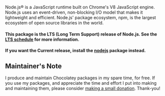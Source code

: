 

Node.js® is a JavaScript runtime built on Chrome's V8 JavaScript engine. Node.js uses an event-driven, non-blocking I/O model that makes it lightweight and efficient. Node.js' package ecosystem, npm, is the largest ecosystem of open source libraries in the world.

#### This package is the **LTS** (Long Term Support) release of Node.js. See the [LTS schedule](https://github.com/nodejs/LTS#lts-schedule) for more information.

#### If you want the **Current** release, install the [nodejs](https://chocolatey.org/packages/nodejs) package instead.

## Maintainer's Note

I produce and maintain Chocolatey packages in my spare time, for free. If you use my packages, and appreciate the time and effort I put into making and maintaining them, please consider [making a small donation](https://www.buymeacoffee.com/jtcmedia). Thank-you!
